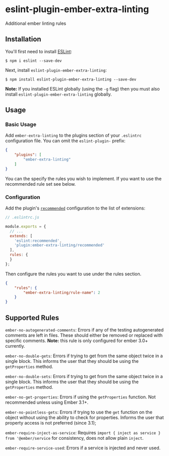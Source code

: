 # eslint-plugin-ember-extra-linting

Additional ember linting rules

## Installation

You'll first need to install [ESLint](http://eslint.org):

```
$ npm i eslint --save-dev
```

Next, install `eslint-plugin-ember-extra-linting`:

```
$ npm install eslint-plugin-ember-extra-linting --save-dev
```

**Note:** If you installed ESLint globally (using the `-g` flag) then you must also install `eslint-plugin-ember-extra-linting` globally.

## Usage

### Basic Usage

Add `ember-extra-linting` to the plugins section of your `.eslintrc` configuration file. You can omit the `eslint-plugin-` prefix:

```json
{
    "plugins": [
        "ember-extra-linting"
    ]
}
```

You can the specify the rules you wish to implement. If you want to use the recommended rule set see below.

### Configuration

Add the plugin's [`recommended`](./config/recommended.js) configuration to the list of extensions:

```js
// .eslintrc.js

module.exports = {
  // ...
  extends: [
    'eslint:recommended',
    'plugin:ember-extra-linting/recommended'
  ],
  rules: {
  }
};
```

Then configure the rules you want to use under the rules section.

```json
{
    "rules": {
        "ember-extra-linting/rule-name": 2
    }
}
```

## Supported Rules

`ember-no-autogenerated-comments`: Errors if any of the testing autogenerated comments are left in files. These should either be removed or replaced with specific comments. **Note:** this rule is only configured for ember 3.0+ currently. 

`ember-no-double-gets`: Errors if trying to get from the same object twice in a single block. This informs the user that they should be using the `getProperties` method.

`ember-no-double-sets`: Errors if trying to get from the same object twice in a single block. This informs the user that they should be using the `getProperties` method.

`ember-no-get-properties`: Errors if using the `getProperties` function. Not recommended unless using Ember 3.1+.

`ember-no-pointless-gets`: Errors if trying to use the `get` function on the object without using the ability to check for properties. Informs the user that property access is not preferred (since 3.1);

`ember-require-inject-as-service`: Requires `import { inject as service } from '@ember/service` for consistency, does not allow plain `inject`.

`ember-require-service-used`: Errors if a service is injected and never used.
